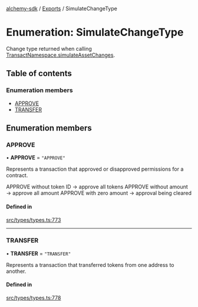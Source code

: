 [alchemy-sdk](../README.md) / [Exports](../modules.md) / SimulateChangeType

# Enumeration: SimulateChangeType

Change type returned when calling [TransactNamespace.simulateAssetChanges](../classes/TransactNamespace.md#simulateassetchanges).

## Table of contents

### Enumeration members

- [APPROVE](SimulateChangeType.md#approve)
- [TRANSFER](SimulateChangeType.md#transfer)

## Enumeration members

### APPROVE

• **APPROVE** = `"APPROVE"`

Represents a transaction that approved or disapproved permissions for a
contract.

APPROVE without token ID → approve all tokens
APPROVE without amount → approve all amount
APPROVE with zero amount → approval being cleared

#### Defined in

[src/types/types.ts:773](https://github.com/alchemyplatform/alchemy-sdk-js/blob/311be54/src/types/types.ts#L773)

___

### TRANSFER

• **TRANSFER** = `"TRANSFER"`

Represents a transaction that transferred tokens from one address to another.

#### Defined in

[src/types/types.ts:778](https://github.com/alchemyplatform/alchemy-sdk-js/blob/311be54/src/types/types.ts#L778)
